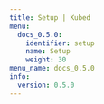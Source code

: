 ```yaml
---
title: Setup | Kubed
menu:
  docs_0.5.0:
    identifier: setup
    name: Setup
    weight: 30
menu_name: docs_0.5.0
info:
  version: 0.5.0
---
```


